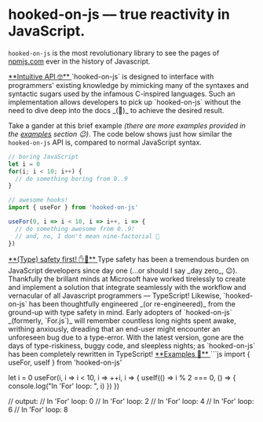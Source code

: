 # hooked-on-js –– true reactivity in JavaScript.

`hooked-on-js` is the most revolutionary library to see the pages of [npmjs.com](npmjs.com) ever in the history of Javascript.

<a href="api-summary">
**Intuitive API 🤓**
</a>
`hooked-on-js` is designed to interface with programmers' existing knowledge by mimicking many of the 
syntaxes and syntactic sugars used by the infamous C-inspired languages. Such an implementation allows developers 
to pick up `hooked-on-js` without the need to dive deep into the docs _(🤢)_ to achieve the desired result.

Take a gander at this brief example _(there are more examples provided in the [examples](#examples) section 😉)_.
The code below shows just how similar the `hooked-on-js` API is, compared to normal JavaScript syntax.
```js
// boring JavaScript
let i = 0
for(i; i < 10; i++) {
  // do something boring from 0..9
}

// awesome hooks!
import { useFor } from 'hooked-on-js'

useFor(0, i => i < 10, i => i++, i => {
  // do something awesome from 0..9!
  // and, no, I don't mean nine-factorial 🤣
})
```

<a href="safety">
**(Type) safety first! ✋🛑** 
</a>
Type safety has been a tremendous burden on JavaScript developers since day one (...or should I say _day zero_, 😉).
Thankfully the brillant minds at Microsoft have worked tirelessly to create and implement a solution that 
integrate seamlessly with the workflow and vernacular of all Javascript programmers –– TypeScript!
Likewise, `hooked-on-js` has been thoughtfully engineered _(or re-engineered)_  from the ground-up with type safety in mind. 
Early adopters of `hooked-on-js` _(formerly, `For.js`)_ will remember countless long nights spent awake, writhing anxiously, 
dreading that an end-user might encounter an unforeseen bug due to a type-error.
With the latest version, gone are the days of type-riskiness, buggy code, and sleepless nights; as `hooked-on-js` has been completely
rewritten in TypeScript!

<a href="examples">
**Examples 📝**
</a>
```js
import { useFor, useIf } from 'hooked-on-js'

let i = 0
useFor(i, i => i < 10, i => ++i, i => {
  useIf(() => i % 2 === 0, () => {
    console.log("In 'For' loop: ", i)
  })
})

// output:
// In 'For' loop:  0
// In 'For' loop:  2
// In 'For' loop:  4
// In 'For' loop:  6
// In 'For' loop:  8
```
